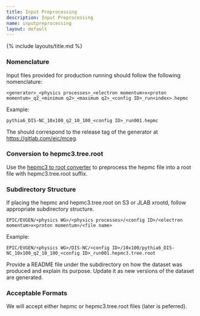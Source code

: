 ```yaml
---
title: Input Preprocessing
description: Input Preprocessing
name: inputpreprocessing
layout: default
---
```


{% include layouts/title.md %}

### Nomenclature

Input files provided for production running should follow the following nomenclature:

```
<generator>_<physics processes>_<electron momentum>x<proton momentum>_q2_<minimum q2>_<maximum q2>_<config ID>_run<index>.hepmc
```

Example:
```
pythia6_DIS-NC_10x100_q2_10_100_<config ID>_run001.hepmc
```

The <config ID> should correspond to the release tag of the generator at https://gitlab.com/eic/mceg. 

### Conversion to hepmc3.tree.root

Use the [hepmc3 to root converter](https://github.com/eic/hepmc3ascii2root) to preprocess the hepmc file into a root file with hepmc3.tree.root suffix. 

### Subdirectory Structure

If placing the hepmc and hepmc3.tree.root on S3 or JLAB xrootd, follow appropriate subdirectory structure.

```
EPIC/EVGEN/<physics WG>/<physics processes>/<config ID>/<electron momentum>x<proton momentum>/<file name>
```

Example: 
```
EPIC/EVGEN/<physics WG>/DIS-NC/<config ID>/10x100/pythia6_DIS-NC_10x100_q2_10_100_<config ID>_run001.hepmc3.tree.root
```

Provide a README file under the <config ID> subdirectory on how the dataset was produced and explain its purpose. Update it as new versions of the dataset are generated.

### Acceptable Formats
We will accept either hepmc or hepmc3.tree.root files (later is peferred). 

